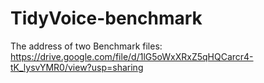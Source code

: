 # TidyVoice-benchmark


The address of two Benchmark files:
https://drive.google.com/file/d/1lG5oWxXRxZ5qHQCarcr4-tK_lysvYMR0/view?usp=sharing
